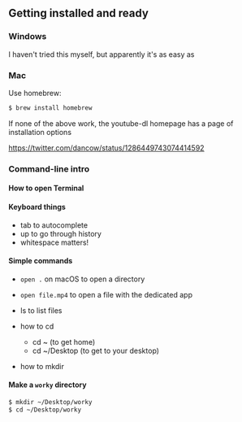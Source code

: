 

## Getting installed and ready

### Windows

I haven't tried this myself, but apparently it's as easy as 

### Mac

Use homebrew:

```sh
$ brew install homebrew
```


If none of the above work, the youtube-dl homepage has a page of installation options


https://twitter.com/dancow/status/1286449743074414592



### Command-line intro

#### How to open Terminal

#### Keyboard things

- tab to autocomplete
- up to go through history
- whitespace matters!

#### Simple commands

- `open .` on macOS to open a directory
- `open file.mp4` to open a file with the dedicated app

- ls to list files
- how to cd
    - cd ~ (to get home)
    - cd ~/Desktop (to get to your desktop)
- how to mkdir


#### Make a `worky` directory

```sh
$ mkdir ~/Desktop/worky
$ cd ~/Desktop/worky
```
